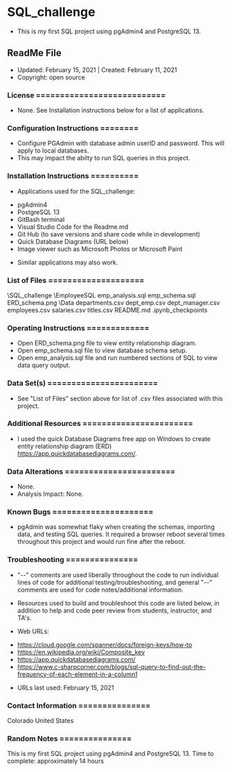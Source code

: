 # SQL_challenge
* This is my first SQL project using pgAdmin4 and PostgreSQL 13.

## ReadMe File
* Updated: February 15, 2021 | Created: February 11, 2021
* Copyright: open source

### License ===========================
* None. See Installation instructions below for a list of applications.


### Configuration Instructions ========
* Configure PGAdmin with database admin userID and password. This will apply to local databases.
* This may impact the abilty to run SQL queries in this project.


### Installation Instructions ==========
* Applications used for the SQL_challenge:
- pgAdmin4
- PostgreSQL 13
- GitBash terminal
- Visual Studio Code for the Readme.md
- Git Hub (to save versions and share code while in development)
- Quick Database Diagrams (URL below)
- Image viewer such as Microsoft Photos or Microsoft Paint

* Similar applications may also work.


### List of Files ====================
\SQL_challenge
    \EmployeeSQL
        emp_analysis.sql
        emp_schema.sql
        ERD_schema.png
    \Data
        departments.csv
        dept_emp.csv
        dept_manager.csv
        employees.csv
        salaries.csv
        titles.csv
    README.md
    .ipynb_checkpoints

### Operating Instructions =============
* Open ERD_schema.png file to view entity relationship diagram.
* Open emp_schema.sql file to view database schema setup.
* Open emp_analysis.sql file and run numbered sections of SQL to view data query output.

### Data Set(s) =======================
* See "List of Files" section above for list of .csv files associated with this project.


### Additional Resources =======================
* I used the quick Database Diagrams free app on Windows to create entity relationship diagram (ERD)
https://app.quickdatabasediagrams.com/.



###  Data Alterations =======================
* None.
* Analysis Impact: None.


###  Known Bugs =====================
* pgAdmin was somewhat flaky when creating the schemas, importing data, and testing SQL queries. It required a browser reboot several times throughout this project and would run fine after the reboot.


### Troubleshooting ===============
* "--" comments are used liberally throughout the code to run individual lines of code for additional testing/troubleshooting, and general "--" comments are used for code notes/additional information.

* Resources used to build and troubleshoot this code are listed below, in addition to help and code peer review from students, instructor, and TA's.


* Web URLs:
- https://cloud.google.com/spanner/docs/foreign-keys/how-to
- https://en.wikipedia.org/wiki/Composite_key
- https://app.quickdatabasediagrams.com/
- https://www.c-sharpcorner.com/blogs/sql-query-to-find-out-the-frequency-of-each-element-in-a-column1


* URLs last used: February 15, 2021


###  Contact Information ===============
Colorado   United States


### Random Notes ===============
This is my first SQL project using pgAdmin4 and PostgreSQL 13.
Time to complete: approximately 14 hours
